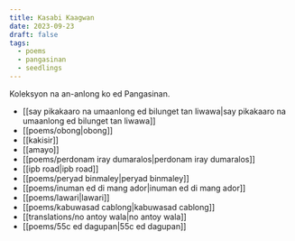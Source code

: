 ```yaml
---
title: Kasabi Kaagwan
date: 2023-09-23
draft: false
tags:
  - poems
  - pangasinan
  - seedlings
---
```

Koleksyon na an-anlong ko ed Pangasinan.

- [[say pikakaaro na umaanlong ed bilunget tan liwawa|say pikakaaro na umaanlong ed bilunget tan liwawa]]
- [[poems/obong|obong]]
- [[kakisir]]
- [[amayo]]
- [[poems/perdonam iray dumaralos|perdonam iray dumaralos]]
- [[ipb road|ipb road]]
- [[poems/peryad binmaley|peryad binmaley]]
- [[poems/inuman ed di mang ador|inuman ed di mang ador]]
- [[poems/lawari|lawari]]
- [[poems/kabuwasad cablong|kabuwasad cablong]]
- [[translations/no antoy wala|no antoy wala]]
- [[poems/55c ed dagupan|55c ed dagupan]]